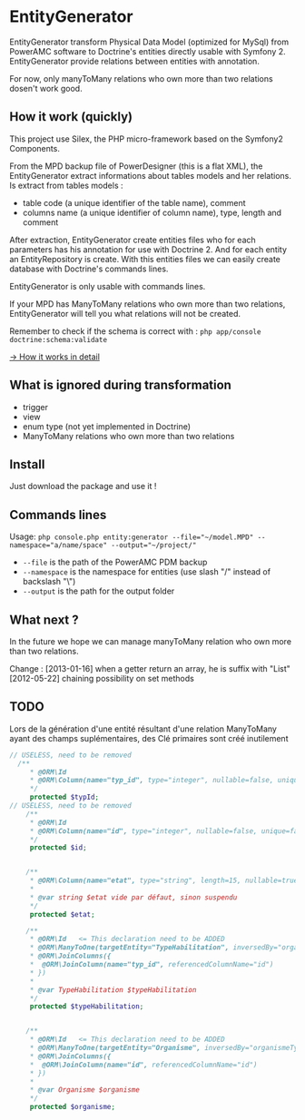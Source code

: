 EntityGenerator
===============

EntityGenerator transform Physical Data Model (optimized for MySql) from PowerAMC software to Doctrine's entities directly usable with Symfony 2.
EntityGenerator provide relations between entities with annotation.

For now, only manyToMany relations who own more than two relations dosen't work good.


How it work (quickly)
-----------
This project use Silex, the PHP micro-framework based on the Symfony2 Components.

From the MPD backup file of PowerDesigner (this is a flat XML), the EntityGenerator extract informations about tables models and her relations.
Is extract from tables models :
- table code (a unique identifier of the table name), comment
- columns name (a unique identifier of column name), type, length and comment

After extraction, EntityGenerator create entities files who for each parameters has his annotation for use with Doctrine 2.
And for each entity an EntityRepository is create.
With this entities files we can easily create database with Doctrine's commands lines.


EntityGenerator is only usable with commands lines.

If your MPD has ManyToMany relations who own more than two relations, EntityGenerator will tell you what relations will not be created.

Remember to check if the schema is correct with :
`php app/console doctrine:schema:validate`

[-> How it works in detail](src/doc/index.md)

What is ignored during transformation
-------------------------------------
- trigger
- view
- enum type (not yet implemented in Doctrine)
- ManyToMany relations who own more than two relations


Install
-------
Just download the package and use it !


Commands lines
--------------
Usage: `php console.php entity:generator --file="~/model.MPD" --namespace="a/name/space" --output="~/project/"`
- `--file` is the path of the PowerAMC PDM backup
- `--namespace` is the namespace for entities (use slash "/" instead of backslash "\\")
- `--output` is the path for the output folder


What next ?
-----------
In the future we hope we can manage manyToMany relation who own more than two relations.


Change : 
[2013-01-16] when a getter return an array, he is suffix with "List"
[2012-05-22] chaining possibility on set methods

TODO
----
Lors de la génération d'une entité résultant d'une relation ManyToMany ayant des champs suplémentaires, des Clé primaires sont créé inutilement
```php
// USELESS, need to be removed
  /**
     * @ORM\Id
     * @ORM\Column(name="typ_id", type="integer", nullable=false, unique=false)
     */
     protected $typId;
// USELESS, need to be removed
    /**
     * @ORM\Id
     * @ORM\Column(name="id", type="integer", nullable=false, unique=false)
     */
     protected $id;


    /**
     * @ORM\Column(name="etat", type="string", length=15, nullable=true)
     *
     * @var string $etat vide par défaut, sinon suspendu
     */
     protected $etat;

    /**
     * @ORM\Id   <= This declaration need to be ADDED
     * @ORM\ManyToOne(targetEntity="TypeHabilitation", inversedBy="organismeTypeHabilitationList", cascade={"persist", "merge"})
     * @ORM\JoinColumns({
     *  @ORM\JoinColumn(name="typ_id", referencedColumnName="id")
     * })
     *
     * @var TypeHabilitation $typeHabilitation
     */
     protected $typeHabilitation;


    /**
     * @ORM\Id   <= This declaration need to be ADDED
     * @ORM\ManyToOne(targetEntity="Organisme", inversedBy="organismeTypeHabilitationList", cascade={"persist", "merge"})
     * @ORM\JoinColumns({
     *  @ORM\JoinColumn(name="id", referencedColumnName="id")
     * })
     *
     * @var Organisme $organisme
     */
     protected $organisme;
```